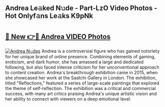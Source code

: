 ## Andrea Le𝚊ked N𝚞de - Part-LzO Video Photos - Hot Onlyf𝚊ns Le𝚊ks K9pNk

# <h2><a href="http://ab11402.deff.icu/?id=Andrea">🔗 New 👉🔴 Andrea VIDEO Photos</a></h2>

[![Andrea N𝚞des](https://i.imgur.com/rIISA9y.gif)](http://ab11402.deff.icu/?id=Andrea)
Andrea is a controversial figure who has gained notoriety for her unique brand of online presence. Combining elements of gaming, eroticism, and dark humor, she has amassed a large and dedicated following, but also faced intense criticism for her unconventional approach to content creation. Andrea's breakthrough exhibition came in 2015, when she showcased her work at the Saatchi Gallery in London. The exhibition, titled "Reflections," featured a series of large-scale paintings that explored the theme of self-reflection. The exhibition was a critical and commercial success, with many art critics praising Andrea's unique artistic vision and her ability to connect with viewers on a deep emotional level.
